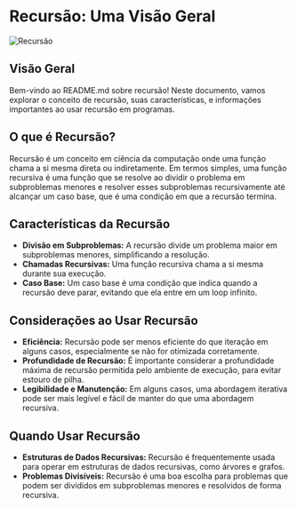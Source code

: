 # Recursão: Uma Visão Geral

![Recursão](https://example.com/recursion.png)

## Visão Geral

Bem-vindo ao README.md sobre recursão! Neste documento, vamos explorar o conceito de recursão, suas características, e informações importantes ao usar recursão em programas.

## O que é Recursão?

Recursão é um conceito em ciência da computação onde uma função chama a si mesma direta ou indiretamente. Em termos simples, uma função recursiva é uma função que se resolve ao dividir o problema em subproblemas menores e resolver esses subproblemas recursivamente até alcançar um caso base, que é uma condição em que a recursão termina.

## Características da Recursão

- **Divisão em Subproblemas:** A recursão divide um problema maior em subproblemas menores, simplificando a resolução.
- **Chamadas Recursivas:** Uma função recursiva chama a si mesma durante sua execução.
- **Caso Base:** Um caso base é uma condição que indica quando a recursão deve parar, evitando que ela entre em um loop infinito.

## Considerações ao Usar Recursão

- **Eficiência:** Recursão pode ser menos eficiente do que iteração em alguns casos, especialmente se não for otimizada corretamente.
- **Profundidade de Recursão:** É importante considerar a profundidade máxima de recursão permitida pelo ambiente de execução, para evitar estouro de pilha.
- **Legibilidade e Manutenção:** Em alguns casos, uma abordagem iterativa pode ser mais legível e fácil de manter do que uma abordagem recursiva.

## Quando Usar Recursão

- **Estruturas de Dados Recursivas:** Recursão é frequentemente usada para operar em estruturas de dados recursivas, como árvores e grafos.
- **Problemas Divisíveis:** Recursão é uma boa escolha para problemas que podem ser divididos em subproblemas menores e resolvidos de forma recursiva.
